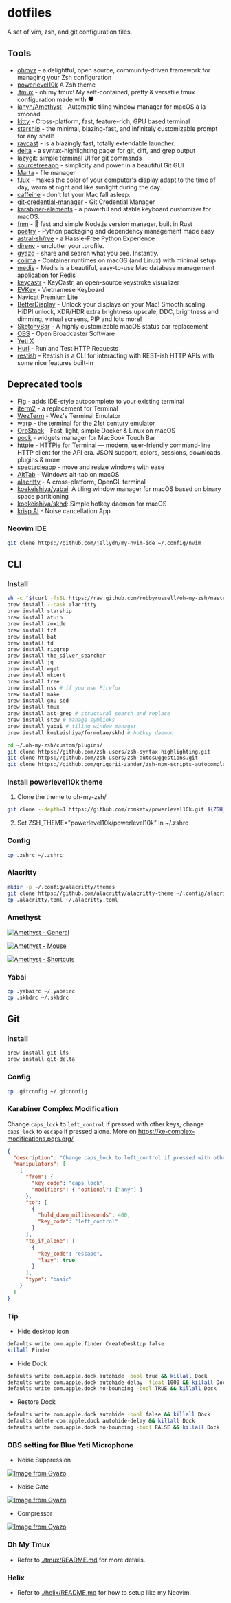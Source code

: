 # dotfiles

A set of vim, zsh, and git configuration files.

## Tools

- [ohmyz](https://ohmyz.sh/) - a delightful, open source, community-driven
  framework for managing your Zsh configuration
- [powerlevel10k](https://github.com/romkatv/powerlevel10k#oh-my-zsh) A
  Zsh theme
- [.tmux](https://github.com/gpakosz/.tmux) - oh my tmux! My self-contained,
  pretty & versatile tmux configuration made with ❤️
- [ianyh/Amethyst](https://github.com/ianyh/Amethyst) - Automatic tiling window manager for macOS à la xmonad.
- [kitty](https://github.com/kovidgoyal/kitty) - Cross-platform, fast, feature-rich, GPU based terminal
- [starship](https://starship.rs/) - the minimal, blazing-fast, and infinitely
  customizable prompt for any shell!
- [raycast](https://www.raycast.com/) - is a blazingly fast, totally extendable
  launcher.
- [delta](https://github.com/dandavison/delta) - a syntax-highlighting pager for
  git, diff, and grep output
- [lazygit](https://github.com/jesseduffield/lazygit): simple terminal UI for git commands
- [sourcetreeapp](https://www.sourcetreeapp.com/) - simplicity and power in a
  beautiful Git GUI
- [Marta](https://marta.sh/) - file manager
- [f.lux](https://justgetflux.com/) - makes the color of your computer's display
  adapt to the time of day, warm at night and like sunlight during the day.
- [caffeine](https://intelliscapesolutions.com/apps/caffeine) - don't let your
  Mac fall asleep.
- [git-credential-manager](https://github.com/GitCredentialManager/git-credential-manager/) -
  Git Credential Manager
- [karabiner-elements](https://karabiner-elements.pqrs.org) - a powerful and
  stable keyboard customizer for macOS.
- [fnm](https://github.com/Schniz/fnm) - 🚀 fast and simple Node.js version
  manager, built in Rust
- [poetry](https://github.com/python-poetry/poetry) - Python packaging and dependency management made easy
- [astral-sh/rye](https://github.com/astral-sh/rye) - a Hassle-Free Python Experience
- [direnv](https://github.com/direnv/direnv) - unclutter your .profile.
- [gyazo](https://gyazo.com/) - share and search what you see. Instantly.
- [colima](https://github.com/abiosoft/colima) - Container runtimes on macOS (and Linux) with minimal setup
- [medis](https://github.com/luin/medis) - Medis is a beautiful, easy-to-use Mac database management application for Redis
- [keycastr](https://github.com/keycastr/keycastr) - KeyCastr, an open-source keystroke visualizer
- [EVKey](https://evkeyvn.com/) - Vietnamese Keyboard
- [Navicat Premium Lite](https://www.navicat.com/en/download/navicat-premium-lite)
- [BetterDisplay](https://github.com/waydabber/BetterDisplay?tab=readme-ov-file) - Unlock your displays on your Mac! Smooth scaling, HiDPI unlock, XDR/HDR extra brightness upscale, DDC, brightness and dimming, virtual screens, PIP and lots more!
- [SketchyBar](https://felixkratz.github.io/SketchyBar/) - A highly customizable macOS status bar replacement
- [OBS](https://obsproject.com/) - Open Broadcaster Software
- [Yeti X](https://support.logi.com/hc/en-us/articles/13171603624471-Download-Yeti-X)
- [Hurl](https://hurl.dev/) - Run and Test HTTP Requests
- [restish](https://github.com/danielgtaylor/restish) - Restish is a CLI for interacting with REST-ish HTTP APIs with some nice features built-in

## Deprecated tools

- [Fig](https://fig.sh/) - adds IDE-style autocomplete to your existing terminal
- [iterm2](https://iterm2.com/) - a replacement for Terminal
- [WezTerm](https://wezfurlong.org/wezterm/) - Wez's Terminal Emulator
- [warp](https://app.warp.dev/referral/2ENQM7) - the terminal for the 21st century
  emulator
- [OrbStack](https://orbstack.dev/) - Fast, light, simple Docker & Linux on macOS
- [pock](https://pock.app/) - widgets manager for MacBook Touch Bar
- [httpie](https://github.com/httpie/httpie) - HTTPie for Terminal — modern, user-friendly command-line HTTP client for the API era. JSON support, colors, sessions, downloads, plugins & more
- [spectacleapp](https://www.spectacleapp.com/) - move and resize windows with ease
- [AltTab](https://alt-tab-macos.netlify.app/) - Windows alt-tab on macOS
- [alacritty](https://alacritty.org/) - A cross-platform, OpenGL terminal
- [koekeishiya/yabai](https://github.com/koekeishiya/yabai): A tiling window manager for macOS based on binary space partitioning
- [koekeishiya/skhd](https://github.com/koekeishiya/skhd): Simple hotkey daemon for macOS
- [krisp AI](https://ref.krisp.ai/u/u458fbd216) - Noise cancellation App


### Neovim IDE

```sh
git clone https://github.com/jellydn/my-nvim-ide ~/.config/nvim
```

## CLI

### Install

```sh
sh -c "$(curl -fsSL https://raw.github.com/robbyrussell/oh-my-zsh/master/tools/install.sh)"
brew install --cask alacritty
brew install starship
brew install atuin
brew install zoxide
brew install fzf
brew install bat
brew install fd
brew install ripgrep
brew install the_silver_searcher
brew install jq
brew install wget
brew install mkcert
brew install tree
brew install nss # if you use Firefox
brew install make
brew install gnu-sed
brew install tmux
brew install ast-grep # structural search and replace
brew install stow # manage symlinks
brew install yabai # tiling window manager
brew install koekeishiya/formulae/skhd # hotkey daemon

cd ~/.oh-my-zsh/custom/plugins/
git clone https://github.com/zsh-users/zsh-syntax-highlighting.git
git clone https://github.com/zsh-users/zsh-autosuggestions.git
git clone https://github.com/grigorii-zander/zsh-npm-scripts-autocomplete.git
```

### Install powerlevel10k theme

1. Clone the theme to oh-my-zsh/

```sh
git clone --depth=1 https://github.com/romkatv/powerlevel10k.git ${ZSH_CUSTOM:-$HOME/.oh-my-zsh/custom}/themes/powerlevel10k
```

2. Set ZSH_THEME="powerlevel10k/powerlevel10k" in ~/.zshrc

### Config

```sh
cp .zshrc ~/.zshrc
```

### Alacritty

```sh
mkdir -p ~/.config/alacritty/themes
git clone https://github.com/alacritty/alacritty-theme ~/.config/alacritty/themes
cp .alacritty.toml ~/.alacritty.toml
```

### Amethyst

[![Amethyst - General](https://i.gyazo.com/adc85c4ac89b69a71826361a4ff45ef9.png)](https://gyazo.com/adc85c4ac89b69a71826361a4ff45ef9)

[![Amethyst - Mouse](https://i.gyazo.com/5af8d3a7d1513c8c04572774e7cc47a2.png)](https://gyazo.com/5af8d3a7d1513c8c04572774e7cc47a2)

[![Amethyst - Shortcuts](https://i.gyazo.com/ada48e5d31f4b78fccf5edfbd1703c3d.png)](https://gyazo.com/ada48e5d31f4b78fccf5edfbd1703c3d)

### Yabai

```sh
cp .yabairc ~/.yabairc
cp .skhdrc ~/.skhdrc
```

## Git

### Install

```sh
brew install git-lfs
brew install git-delta
```

### Config

```sh
cp .gitconfig ~/.gitconfig
```

### Karabiner Complex Modification

Change `caps_lock` to `left_control` if pressed with other keys, change `caps_lock` to `escape` if pressed alone. More on https://ke-complex-modifications.pqrs.org/

```json
{
  "description": "Change caps_lock to left_control if pressed with other keys, change caps_lock to escape if pressed alone.",
  "manipulators": [
    {
      "from": {
        "key_code": "caps_lock",
        "modifiers": { "optional": ["any"] }
      },
      "to": [
        {
          "hold_down_milliseconds": 400,
          "key_code": "left_control"
        }
      ],
      "to_if_alone": [
        {
          "key_code": "escape",
          "lazy": true
        }
      ],
      "type": "basic"
    }
  ]
}
```

### Tip

- Hide desktop icon

```sh
defaults write com.apple.finder CreateDesktop false
killall Finder
```

- Hide Dock

```sh
defaults write com.apple.dock autohide -bool true && killall Dock
defaults write com.apple.dock autohide-delay -float 1000 && killall Dock
defaults write com.apple.dock no-bouncing -bool TRUE && killall Dock
```

- Restore Dock

```sh
defaults write com.apple.dock autohide -bool false && killall Dock
defaults delete com.apple.dock autohide-delay && killall Dock
defaults write com.apple.dock no-bouncing -bool FALSE && killall Dock
```

### OBS setting for Blue Yeti Microphone

- Noise Suppression

[![Image from Gyazo](https://i.gyazo.com/d56efbfb5526573702527574f6fa00c7.png)](https://gyazo.com/d56efbfb5526573702527574f6fa00c7)

- Noise Gate

[![Image from Gyazo](https://i.gyazo.com/5c21fd448eea64903b62e1faf7b2309b.png)](https://gyazo.com/5c21fd448eea64903b62e1faf7b2309b)

- Compressor

[![Image from Gyazo](https://i.gyazo.com/f96c1d8d35126cc5f259629f61eea64e.png)](https://gyazo.com/f96c1d8d35126cc5f259629f61eea64e)

### Oh My Tmux

- Refer to [./tmux/README.md](/tmux/README.md) for more details.

### Helix

- Refer to [./helix/README.md](/helix/README.md) for how to setup like my Neovim.
